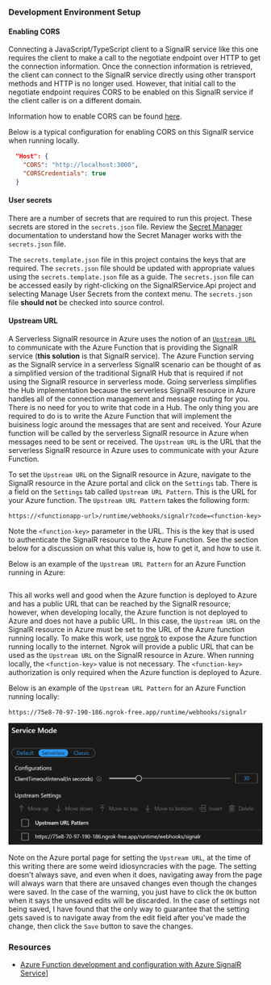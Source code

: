 ### Development Environment Setup

#### Enabling CORS

Connecting a JavaScript/TypeScript client to a SignalR service like this one requires
the client to make a call to the negotiate endpoint over HTTP to get the connection
information. Once the connection information is retrieved, the client can connect to
the SignalR service directly using other transport methods and HTTP is no longer used.
However, that initial call to the negotiate endpoint requires CORS to be enabled on this SignalR
service if the client caller is on a different domain.

Information how to enable CORS can be found [here](https://learn.microsoft.com/en-us/azure/azure-signalr/signalr-concept-serverless-development-config?tabs=isolated-process#azure-functions-configuration).

Below is a typical configuration for enabling CORS on this SignalR service when running
locally.

````json
  "Host": {
    "CORS": "http://localhost:3000",
    "CORSCredentials": true
  }
````

#### User secrets

There are a number of secrets that are required to run this project. These secrets are
stored in the `secrets.json` file. Review the [Secret Manager](https://learn.microsoft.com/en-us/azure/azure-signalr/signalr-concept-serverless-development-config?tabs=isolated-process#azure-functions-configuration)
documentation to understand how the Secret Manager works with the `secrets.json` file.

The `secrets.template.json` file in this project contains the keys that are required.
The `secrets.json` file should be updated with appropriate values using the
`secrets.template.json` file as a guide. The `secrets.json` file can be accessed easily
by right-clicking on the SignalRService.Api project and selecting Manage User Secrets
from the context menu. The `secrets.json` file **should not** be checked into source
control.

#### Upstream URL

A Serverless SignalR resource in Azure uses the notion of an [`Upstream URL`](https://learn.microsoft.com/en-us/azure/azure-signalr/concept-upstream)
to communicate with the Azure Function that is providing the SignalR service
(__this solution__ is that SignalR service). The Azure Function serving as the SignalR
service in a serverless SignalR scenario can be thought of as a simplified version of the
traditional SignalR Hub that is required if not using the SignalR resource in serverless mode.
Going serverless simplifies the Hub implementation because the serverless SignalR resource
in Azure handles all of the connection management and message routing for you. There is no
need for you to write that code in a Hub. The only thing you are required to do is to
write the Azure Function that will implement the buisiness logic around the messages that
are sent and received. Your Azure function will be called by the serverless SignalR
resource in Azure when messages need to be sent or received. The `Upstream URL` is the
URL that the serverless SignalR resource in Azure uses to communicate with your Azure
Function. 

To set the `Upstream URL` on the SignalR resource in Azure, navigate to the SignalR
resource in the Azure portal and click on the `Settings` tab. There is a field on the
`Settings` tab called `Upstream URL Pattern`. This is the URL for your Azure function. The
`Upstream URL Pattern` takes the following form:

````text
https://<functionapp-url>/runtime/webhooks/signalr?code=<function-key>
````
Note the `<function-key>` parameter in the URL. This is the key that is used to authenticate
the SignalR resource to the Azure Function. See the section below for a discussion on what
this value is, how to get it, and how to use it.

Below is an example of the `Upstream URL Pattern` for an Azure Function running in Azure:

````text
````

This all works well and good when the Azure function is deployed to Azure and has a public
URL that can be reached by the SignalR resource; however, when developing locally, the
Azure function is not deployed to Azure and does not have a public URL. In this case, the
`Upstream URL` on the SignalR resource in Azure must be set to the URL of the Azure
function running locally. To make this work, use [ngrok](https://ngrok.com/) to expose
the Azure function running locally to the internet. Ngrok will provide a public URL that
can be used as the `Upstream URL` on the SignalR resource in Azure. When running locally,
the `<function-key>` value is not necessary. The `<function-key>` authorization is only
required when the Azure function is deployed to Azure.

Below is an example of the `Upstream URL Pattern` for an Azure Function running locally:

````text
https://75e8-70-97-190-186.ngrok-free.app/runtime/webhooks/signalr
````
![local_upstream](docs/assets/local_upstream.png)

Note on the Azure portal page for setting the `Upstream URL`, at the time of this writing
there are some weird idiosyncracies with the page. The setting doesn't always save, and
even when it does, navigating away from the page will always warn that there are
unsaved changes even though the changes were saved. In the case of the warning, you just
have to click the `OK` button when it says the unsaved edits will be discarded. In the
case of settings not being saved, I have found that the only way to guarantee that the
setting gets saved is to navigate away from the edit field after you've made the change,
then click the `Save` button to save the changes.

### Resources

- [Azure Function development and configuration with Azure SignalR Service](https://learn.microsoft.com/en-us/azure/azure-signalr/signalr-concept-serverless-development-config?tabs=isolated-process)]